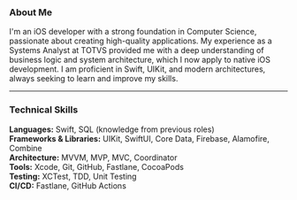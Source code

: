 ### About Me

I'm an iOS developer with a strong foundation in Computer Science, passionate about creating high-quality applications. My experience as a Systems Analyst at TOTVS provided me with a deep understanding of business logic and system architecture, which I now apply to native iOS development. I am proficient in Swift, UIKit, and modern architectures, always seeking to learn and improve my skills.

---

### Technical Skills

**Languages:** Swift, SQL (knowledge from previous roles) </br>
**Frameworks & Libraries:** UIKit, SwiftUI, Core Data, Firebase, Alamofire, Combine </br>
**Architecture:** MVVM, MVP, MVC, Coordinator </br>
**Tools:** Xcode, Git, GitHub, Fastlane, CocoaPods </br>
**Testing:** XCTest, TDD, Unit Testing </br>
**CI/CD:** Fastlane, GitHub Actions
